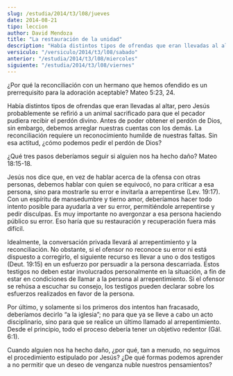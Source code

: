 ```yaml
---
slug: /estudia/2014/t3/l08/jueves
date: 2014-08-21
tipo: leccion
author: David Mendoza
title: "La restauración de la unidad"
description: "Había distintos tipos de ofrendas que eran llevadas al altar, pero Jesús probablemente se refirió a un animal sacrificado para que el pecador pudiera recibir el perdón divino. Antes de poder obtener el perdón de Dios, sin embargo, debemos arreglar nuestras cuentas con los demás. La reconciliación requiere un reconocimiento humilde de nuestras faltas."
versiculo: "/versiculo/2014/t3/l08/sabado"
anterior: "/estudia/2014/t3/l08/miercoles"
siguiente: "/estudia/2014/t3/l08/viernes"
---
```


¿Por qué la reconciliación con un hermano que hemos ofendido es un prerrequisito para la adoración aceptable? Mateo 5:23, 24.

Había distintos tipos de ofrendas que eran llevadas al altar, pero Jesús probablemente se refirió a un animal sacrificado para que el pecador pudiera recibir el perdón divino. Antes de poder obtener el perdón de Dios, sin embargo, debemos arreglar nuestras cuentas con los demás. La reconciliación requiere un reconocimiento humilde de nuestras faltas. Sin esa actitud, ¿cómo podemos pedir el perdón de Dios?

¿Qué tres pasos deberíamos seguir si alguien nos ha hecho daño? Mateo 18:15-18.

Jesús nos dice que, en vez de hablar acerca de la ofensa con otras personas, debemos hablar con quien se equivocó, no para criticar a esa persona, sino para mostrarle su error e invitarla a arrepentirse (Lev. 19:17). Con un espíritu de mansedumbre y tierno amor, deberíamos hacer todo intento posible para ayudarla a ver su error, permitiéndole arrepentirse y pedir disculpas. Es muy importante no avergonzar a esa persona haciendo público su error. Eso haría que su restauración y recuperación fuera más difícil.

Idealmente, la conversación privada llevará al arrepentimiento y la reconciliación. No obstante, si el ofensor no reconoce su error ni está dispuesto a corregirlo, el siguiente recurso es llevar a uno o dos testigos (Deut. 19:15) en un esfuerzo por persuadir a la persona descarriada. Estos testigos no deben estar involucrados personalmente en la situación, a fin de estar en condiciones de llamar a la persona al arrepentimiento. Si el ofensor se rehúsa a escuchar su consejo, los testigos pueden declarar sobre los esfuerzos realizados en favor de la persona.

Por último, y solamente si los primeros dos intentos han fracasado, deberíamos decirlo “a la iglesia”; no para que ya se lleve a cabo un acto disciplinario, sino para que se realice un último llamado al arrepentimiento. Desde el principio, todo el proceso debería tener un objetivo redentor (Gál. 6:1).

Cuando alguien nos ha hecho daño, ¿por qué, tan a menudo, no seguimos el procedimiento estipulado por Jesús? ¿De qué formas podemos aprender a no permitir que un deseo de venganza nuble nuestros pensamientos?
